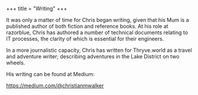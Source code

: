 +++
title = "Writing"
+++

It was only a matter of time for Chris began writing, given that his Mum is a published author of both fiction and reference books. At his role at razorblue, Chris has authored a number of technical documents relating to IT processes, the clarity of which is essential for their engineers.

In a more journalistic capacity, Chris has written for Thryve.world as a travel and adventure writer; describing adventures in the Lake District on two wheels.

His writing can be found at Medium:

https://medium.com/@christianmwalker
